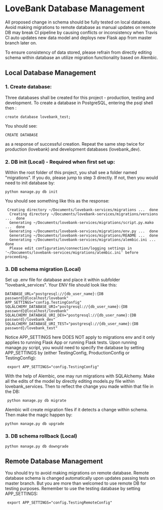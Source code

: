 
# LoveBank Database Management
All proposed change in schema should be fully tested on local database. Avoid making migrations to remote database as manual updates on remote DB may break CI pipeline 
by causing conflicts or inconsistency when Travis CI auto updates new data model and deploys new Flask app from master branch later on.


To ensure consistency of data stored, please refrain from directly editing schema within database an utilize migration functionality based on Alembic.
## Local Database Management

### 1. Create database:
Three databases shall be created for this project - production, testing and development. To create a database in PostgreSQL,
entering the psql shell then :
```
create database lovebank_test;
```
You should see:
```
CREATE DATABASE
``` 
as a response of successful creation. Repeat the same step twice for production (lovebank) and development databases (lovebank_dev).

### 2. DB init (Local) - Required when first set up:
Within the root folder of this project, you shall see a folder named "migrations". If you do, please jump to step 3 directly. If not, then you would need to init database by:
```
python manage.py db init
```
You should see something like this as the response:
```
 Creating directory ~/Documents/lovebank-services/migrations ...  done
  Creating directory ~/Documents/lovebank-services/migrations/versions ...  done
  Generating ~/Documents/lovebank-services/migrations/script.py.mako ...  done
  Generating ~/Documents/lovebank-services/migrations/env.py ...  done
  Generating ~/Documents/lovebank-services/migrations/README ...  done
  Generating ~/Documents/lovebank-services/migrations/alembic.ini ...  done
  Please edit configuration/connection/logging settings in '~/Documents/lovebank-services/migrations/alembic.ini' before proceeding.

```

### 3. DB schema migration (Local)
Set up .env file for database and place it within subfolder "lovebank_services". Your ENV file should look like this:
```
DATABASE_URL="postgresql://{db_user_name}:{DB password}@localhost/lovebank"
APP_SETTINGS="config.TestingConfig"
SQLALCHEMY_DATABASE_URI="postgresql://{db_user_name}:{DB password}@localhost/lovebank"
SQLALCHEMY_DATABASE_URI_DEV="postgresql://{db_user_name}:{DB password}/lovebank_dev"
SQLALCHEMY_DATABASE_URI_TEST="postgresql://{db_user_name}:{DB password}/lovebank_test"
```
Notice APP_SETTINGS here DOES NOT apply to migrations env and it only applies to running Flask App or running Flask tests. 
Upon running manage.py script, you would need to specify the database by setting APP_SETTINGS by (either TestingConfig, ProductionConfig or TestingConfig):
```
 export APP_SETTINGS="config.TestingConfig"
```


With the help of Alembic, one may run migrations with SQLAlchemy. Make all the edits of the model by directly editing models.py file within lovebank_services. Then to reflect the change
you made within that file in the DB:
```
 python manage.py db migrate
```
Alembic will create migration files if it detects a change within schema. Then make the magic happen by:
```
python manage.py db upgrade
```

### 3. DB schema rollback (Local)

```
python manage.py db downgrade
```

## Remote Database Management
You should try to avoid making migrations on remote database. Remote database schema is changed automatically upon updates passing tests on master branch.
But you are more than welcomed to use remote DB for testing purposes. Remember to use the testing database by setting APP_SETTINGS:
```
 export APP_SETTINGS="config.TestingRemoteConfig"
```